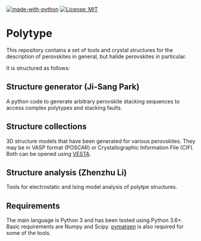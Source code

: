 [![made-with-python](https://img.shields.io/badge/Made%20with-Python-1f425f.svg)](https://www.python.org/)
[![License: MIT](https://img.shields.io/badge/License-MIT-yellow.svg)](https://opensource.org/licenses/MIT)

# Polytype

This repository contains a set of tools and crystal structures for the description of perovskites in general, but halide perovskites in particular. 

It is structured as follows:

## Structure generator (Ji-Sang Park)

A python code to generate arbitrary perovskite stacking sequences to access complex polytypes and stacking faults.  

## Structure collections
 
3D structure models that have been generated for various perovskites. They may be in VASP format (POSCAR) or Crystallographic Information File (CIF). Both can be opened using [VESTA](http://jp-minerals.org/vesta/en/).
 
## Structure analysis (Zhenzhu Li)
 
Tools for electrostatic and Ising model analysis of polytpe structures. 

Requirements
------------

The main language is Python 3 and has been tested using Python 3.6+. Basic requirements are Numpy and Scipy. [pymatgen](www.pymatgen.org) is also required for some of the tools.
